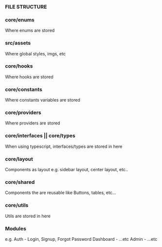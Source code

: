 ### FILE STRUCTURE

### core/enums
Where enums are stored

### src/assets
Where global styles, imgs, etc

### core/hooks
Where hooks are stored

### core/constants
Where constants variables are stored

### core/providers
Where providers are stored

### core/interfaces || core/types
When using typescript, interfaces/types are stored in here

### core/layout
Components as layout e.g. sidebar layout, center layout, etc..

### core/shared
Components the are reusable like Buttons, tables, etc...

### core/utils
Utils are stored in here

### Modules
e.g. Auth - Login, Signup, Forgot Password
     Dashboard - ...etc
     Admin - ...etc

